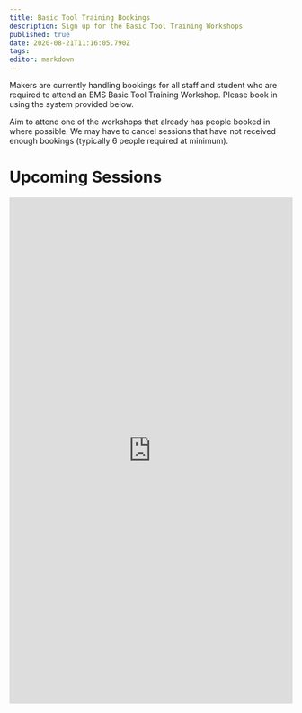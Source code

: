 ```yaml
---
title: Basic Tool Training Bookings
description: Sign up for the Basic Tool Training Workshops
published: true
date: 2020-08-21T11:16:05.790Z
tags: 
editor: markdown
---
```


Makers are currently handling bookings for all staff and student who are required to attend an EMS Basic Tool Training Workshop. Please book in using the system provided below. 

Aim to attend one of the workshops that already has people booked in where possible. We may have to cancel sessions that have not received enough bookings (typically 6 people required at minimum).

# Upcoming Sessions

<iframe src="https://bookwhen.com/uwamakers/iframe" frameborder="0" scrolling="yes" seamless="seamless" style="display:block;border:none;width:100%;height:900px;"></iframe>
